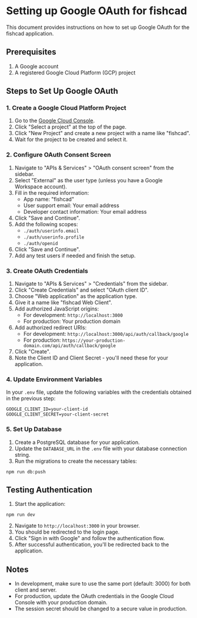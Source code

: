 # Setting up Google OAuth for fishcad

This document provides instructions on how to set up Google OAuth for the fishcad application.

## Prerequisites

1. A Google account
2. A registered Google Cloud Platform (GCP) project

## Steps to Set Up Google OAuth

### 1. Create a Google Cloud Platform Project

1. Go to the [Google Cloud Console](https://console.cloud.google.com/).
2. Click "Select a project" at the top of the page.
3. Click "New Project" and create a new project with a name like "fishcad".
4. Wait for the project to be created and select it.

### 2. Configure OAuth Consent Screen

1. Navigate to "APIs & Services" > "OAuth consent screen" from the sidebar.
2. Select "External" as the user type (unless you have a Google Workspace account).
3. Fill in the required information:
   - App name: "fishcad"
   - User support email: Your email address
   - Developer contact information: Your email address
4. Click "Save and Continue".
5. Add the following scopes:
   - `./auth/userinfo.email`
   - `./auth/userinfo.profile`
   - `./auth/openid`
6. Click "Save and Continue".
7. Add any test users if needed and finish the setup.

### 3. Create OAuth Credentials

1. Navigate to "APIs & Services" > "Credentials" from the sidebar.
2. Click "Create Credentials" and select "OAuth client ID".
3. Choose "Web application" as the application type.
4. Give it a name like "fishcad Web Client".
5. Add authorized JavaScript origins:
   - For development: `http://localhost:3000`
   - For production: Your production domain
6. Add authorized redirect URIs:
   - For development: `http://localhost:3000/api/auth/callback/google`
   - For production: `https://your-production-domain.com/api/auth/callback/google`
7. Click "Create".
8. Note the Client ID and Client Secret - you'll need these for your application.

### 4. Update Environment Variables

In your `.env` file, update the following variables with the credentials obtained in the previous step:

```
GOOGLE_CLIENT_ID=your-client-id
GOOGLE_CLIENT_SECRET=your-client-secret
```

### 5. Set Up Database

1. Create a PostgreSQL database for your application.
2. Update the `DATABASE_URL` in the `.env` file with your database connection string.
3. Run the migrations to create the necessary tables:

```
npm run db:push
```

## Testing Authentication

1. Start the application:

```
npm run dev
```

2. Navigate to `http://localhost:3000` in your browser.
3. You should be redirected to the login page.
4. Click "Sign in with Google" and follow the authentication flow.
5. After successful authentication, you'll be redirected back to the application.

## Notes

- In development, make sure to use the same port (default: 3000) for both client and server.
- For production, update the OAuth credentials in the Google Cloud Console with your production domain.
- The session secret should be changed to a secure value in production. 